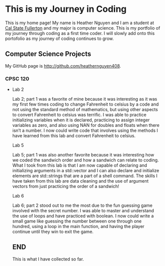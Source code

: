 # This is my Journey in Coding

This is my home page! My name is Heather Nguyen and I am a student at [Cal State Fullerton](http://www.fullerton.edu/) and my major is computer science. This is my portfolio of my journey through coding as a first time coder. I will slowly add onto this portofolio as my journey of coding continues to grow. 

## Computer Science Projects

My GitHub page is http://github.com/heathernguyen408.

### CPSC 120

* Lab 2

    Lab 2; part 1 was a favorite of mine because it was interesting as it was my first few times coding to change Fahrenheit to celsius by a code and not using the standard method of mathematics, but using other aspects to convert Fahrenheit to celsius was terrific. I was able to practice initializing variables when it is declared, practicing to assign integer variables as zero, and also using NAN for doubles and floats when there isn’t a number. I now could write code that involves using the methods I have learned from this lab and convert Fahrenheit to celsius.

    Lab 5

    Lab 5; part 1 was also another favorite because it was interesting how we coded the sandwich order and how a sandwich can relate to coding. What I took from this lab is that I am now capable of declaring and initializing arguments in a std::vector and I can also declare and initialize elements are std::strings that are a part of a shell command. The skills I have taken from this lab are data cleaning and the use of argument vectors from just practicing the order of a sandwich!

    Lab 6
    
    Lab 6; part 2 stood out to me the most due to the fun guessing game involved with the secret number. I was able to master and understand the use of loops and have practiced with boolean. I now could write a small game like guessing the number between one through one hundred, using a loop in the main function, and having the player continue until they win to exit the game.

    ## END

    This is what I have collected so far.
